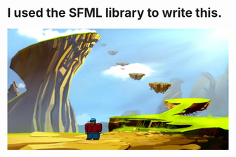# I used the SFML library to write this.
![Иллюстрация к проекту](https://github.com/kurorodev/game-engine/raw/master/images/simple-c-plus-plus-game-engine-tutorial.jpg)
